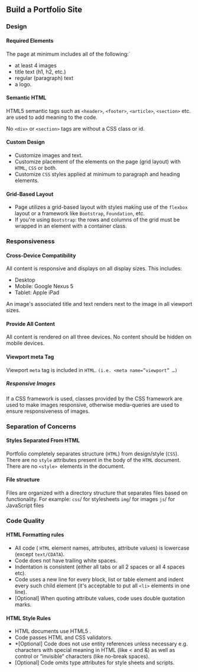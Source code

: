 ## Build a Portfolio Site

### **Design**

#### Required Elements
The page at minimum includes all of the following:`
- at least 4 images
- title text (h1, h2, etc.)
- regular (paragraph) text
- a logo.

#### Semantic HTML
HTML5 semantic tags such as `<header>`, `<footer>`, `<article>`, `<section>` etc. are used to add meaning to the code.

No `<div>` or `<section>` tags are without a CSS class or id.

#### Custom Design
- Customize images and text.
- Customize placement of the elements on the page (grid layout) with `HTML`, `CSS` or both.
- Customize `CSS` styles applied at minimum to paragraph and heading elements.

#### Grid-Based Layout
- Page utilizes a grid-based layout with styles making use of the `flexbox` layout or a framework like `Bootstrap`, `Foundation`, etc.
- If you're using `Bootstrap`: the rows and columns of the grid must be wrapped in an element with a container class.

### Responsiveness

#### Cross-Device Compatibility
All content is responsive and displays on all display sizes. This includes:

- Desktop
- Mobile: Google Nexus 5
- Tablet: Apple iPad

An image's associated title and text renders next to the image in all viewport sizes.

#### Provide All Content
All content is rendered on all three devices. No content should be hidden on mobile devices.

#### Viewport meta Tag
Viewport `meta` tag is included in `HTML`. `(i.e. <meta name=”viewport” …)`

##### Responsive Images
If a CSS framework is used, classes provided by the CSS framework are used to make images responsive, otherwise media-queries are used to ensure responsiveness of images.

### Separation of Concerns

#### Styles Separated From HTML
Portfolio completely separates structure (`HTML`) from design/style (`CSS`). There are no `style` attributes present in the body of the `HTML` document. There are no `<style> `elements in the document.

#### File structure
Files are organized with a directory structure that separates files based on functionality. For example:
`css`/ for stylesheets
`img`/ for images
`js`/ for JavaScript files

### Code Quality

#### HTML Formatting rules
- All code ( `HTML` element names, attributes, attribute values) is lowercase (except `text/CDATA`).
- Code does not have trailing white spaces.
- Indentation is consistent (either all tabs or all 2 spaces or all 4 spaces etc).
- Code uses a new line for every block, list or table element and indent every such child element (it's acceptable to put all `<li>` elements in one line).
- [Optional] When quoting attribute values, code uses double quotation marks.

#### HTML Style Rules
- HTML documents use HTML5 <!doctype html>.
- Code passes HTML and CSS validators.
- \*[Optional] Code does not use entity references unless necessary e.g. characters with special meaning in HTML (like < and &) as well as control or “invisible” characters (like no-break spaces).
- [Optional] Code omits type attributes for style sheets and scripts.
